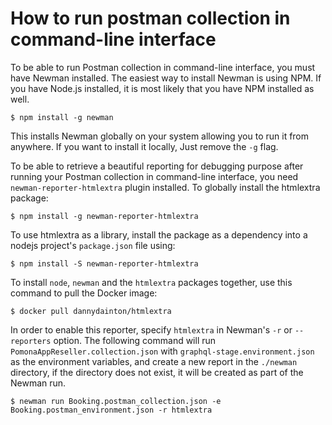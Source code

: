 # How to run postman collection in command-line interface

To be able to run Postman collection in command-line interface, you must have Newman installed.
The easiest way to install Newman is using NPM. If you have Node.js installed, it is most likely that you have NPM installed as well.

`$ npm install -g newman`

This installs Newman globally on your system allowing you to run it from anywhere. If you want to install it locally, Just remove the `-g` flag.

To be able to retrieve a beautiful reporting for debugging purpose after running your Postman collection in command-line interface, you need `newman-reporter-htmlextra` plugin installed.
To globally install the htmlextra package:

`$ npm install -g newman-reporter-htmlextra`

To use htmlextra as a library, install the package as a dependency into a nodejs project's `package.json` file using:

`$ npm install -S newman-reporter-htmlextra`

To install `node`, `newman` and the `htmlextra` packages together, use this command to pull the Docker image:

`$ docker pull dannydainton/htmlextra`

In order to enable this reporter, specify `htmlextra` in Newman's `-r` or `--reporters` option.
The following command will run `PomonaAppReseller.collection.json` with `graphql-stage.environment.json` as the environment variables, and create a new report in the `./newman` directory, if the directory does not exist, it will be created as part of the Newman run.

`$ newman run Booking.postman_collection.json -e Booking.postman_environment.json -r htmlextra`
